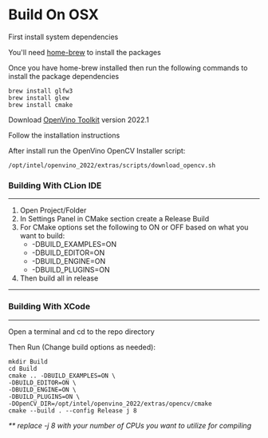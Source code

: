 # Build On OSX

First install system dependencies

You'll need [home-brew](https://brew.sh) to install the packages

Once you have home-brew installed then run the following commands to install the package dependencies
```commandline
brew install glfw3
brew install glew
brew install cmake
```

Download [OpenVino Toolkit](https://www.intel.com/content/www/us/en/developer/tools/openvino-toolkit/download.html) version 2022.1

Follow the installation instructions

After install run the OpenVino OpenCV Installer script:
```commandline
/opt/intel/openvino_2022/extras/scripts/download_opencv.sh
```


### Building With CLion IDE

---

1. Open Project/Folder
2. In Settings Panel in CMake section create a Release Build
3. For CMake options set the following to ON or OFF based on what you want to build:
    * -DBUILD_EXAMPLES=ON
    * -DBUILD_EDITOR=ON
    * -DBUILD_ENGINE=ON
    * -DBUILD_PLUGINS=ON
4. Then build all in release

---


### Building With XCode

---

Open a terminal and cd to the repo directory

Then Run (Change build options as needed):
```commandline
mkdir Build
cd Build
cmake .. -DBUILD_EXAMPLES=ON \
-DBUILD_EDITOR=ON \
-DBUILD_ENGINE=ON \
-DBUILD_PLUGINS=ON \
-DOpenCV_DIR=/opt/intel/openvino_2022/extras/opencv/cmake
cmake --build . --config Release j 8
```

_** replace -j 8 with your number of CPUs you want to utilize for compiling_


